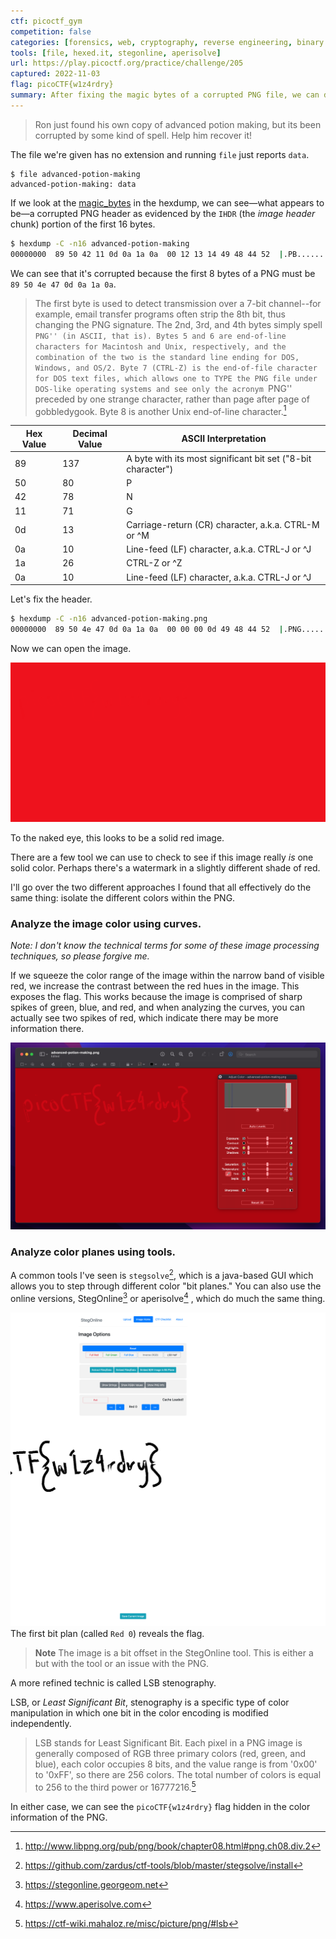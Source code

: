 ```yaml
---
ctf: picoctf_gym
competition: false
categories: [forensics, web, cryptography, reverse engineering, binary exploitation]
tools: [file, hexed.it, stegonline, aperisolve]
url: https://play.picoctf.org/practice/challenge/205
captured: 2022-11-03
flag: picoCTF{w1z4rdry}
summary: After fixing the magic bytes of a corrupted PNG file, we can discover the flag within the red layer by adjusting the image curves or by using a color plane inspection tool
---
```


> Ron just found his own copy of advanced potion making, but its been corrupted by some kind of spell. Help him recover it!

The file we're given has no extension and running `file` just reports `data`.

```shell
$ file advanced-potion-making
advanced-potion-making: data
```

If we look at the [magic_bytes](../../reference/magic_bytes.md) in the hexdump, we can see—what appears to be—a corrupted PNG header as evidenced by the `IHDR` (the _image header_ chunk) portion of the first 16 bytes.

```bash
$ hexdump -C -n16 advanced-potion-making
00000000  89 50 42 11 0d 0a 1a 0a  00 12 13 14 49 48 44 52  |.PB.........IHDR|
```

We can see that it's corrupted because the first 8 bytes of a PNG must be `89 50 4e 47 0d 0a 1a 0a`.

> The first byte is used to detect transmission over a 7-bit channel--for example, email transfer programs often strip the 8th bit, thus changing the PNG signature. The 2nd, 3rd, and 4th bytes simply spell ``PNG'' (in ASCII, that is). Bytes 5 and 6 are end-of-line characters for Macintosh and Unix, respectively, and the combination of the two is the standard line ending for DOS, Windows, and OS/2. Byte 7 (CTRL-Z) is the end-of-file character for DOS text files, which allows one to TYPE the PNG file under DOS-like operating systems and see only the acronym ``PNG'' preceded by one strange character, rather than page after page of gobbledygook. Byte 8 is another Unix end-of-line character.[^1]

| Hex Value | Decimal  Value | ASCII Interpretation                                         |
| --------- | -------------- | ------------------------------------------------------------ |
| 89        | 137            | A byte with its most significant bit set ("8-bit character") |
| 50        | 80             | P                                                            |
| 42        | 78             | N                                                            |
| 11        | 71             | G                                                            |
| 0d        | 13             | Carriage-return (CR) character, a.k.a. CTRL-M or ^M          |
| 0a        | 10             | Line-feed (LF) character, a.k.a. CTRL-J or ^J                |
| 1a        | 26             | CTRL-Z or ^Z                                                 |
| 0a        | 10             | Line-feed (LF) character, a.k.a. CTRL-J or ^J                |

Let's fix the header.

```bash
$ hexdump -C -n16 advanced-potion-making.png
00000000  89 50 4e 47 0d 0a 1a 0a  00 00 00 0d 49 48 44 52  |.PNG........IHDR|
```

Now we can open the image.

![](./attachments/advanced_potion_making_png.png)

To the naked eye, this looks to be a solid red image. 

There are a few tool we can use to check to see if this image really _is_ one solid color. Perhaps there's a watermark in a slightly different shade of red.

I'll go over the two different approaches I found that all effectively do the same thing: isolate the different colors within the PNG.

### Analyze the image color using curves.

_Note: I don't know the technical terms for some of these image processing techniques, so please forgive me._

If we squeeze the color range of the image within the narrow band of visible red, we increase the contrast between the red hues in the image. This exposes the flag. This works because the image is comprised of sharp spikes of green, blue, and red, and when analyzing the curves, you can actually see two spikes of red, which indicate there may be more information there.

![](./attachments/advanced_potion_making_curves.png)

### Analyze color planes using tools.

A common tools I've seen is `stegsolve`[^2], which is a java-based GUI which allows you to step through different color "bit planes." You can also use the online versions, StegOnline[^3] or aperisolve[^4] , which do much the same thing.

![](attachments/advanced_potion_making_steg_online.png)
The first bit plan (called `Red 0`) reveals the flag.

> **Note**
> The image is a bit offset in the StegOnline tool. This is either a but with the tool or an issue with the PNG.

A more refined technic is called LSB stenography. 

LSB, or _Least Significant Bit_, stenography is a specific type of color manipulation in which one bit in the color encoding is modified independently.

> LSB stands for Least Significant Bit. Each pixel in a PNG image is generally composed of RGB three primary colors (red, green, and blue), each color occupies 8 bits, and the value range is from '0x00' to '0xFF', so there are 256 colors. The total number of colors is equal to 256 to the third power or 16777216.[^5]

In either case, we can see the `picoCTF{w1z4rdry}` flag hidden in the color information of the PNG.

[^1]: http://www.libpng.org/pub/png/book/chapter08.html#png.ch08.div.2
[^2]: https://github.com/zardus/ctf-tools/blob/master/stegsolve/install
[^3]: https://stegonline.georgeom.net
[^4]: https://www.aperisolve.com
[^5]: https://ctf-wiki.mahaloz.re/misc/picture/png/#lsb